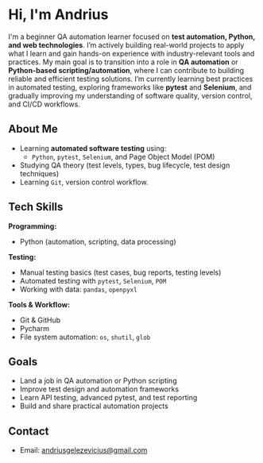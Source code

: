 # Hi, I'm Andrius

I'm a beginner QA automation learner focused on **test automation, Python, and web technologies**. I’m actively building real-world projects to apply what I learn and gain hands-on experience with industry-relevant tools and practices. My main goal is to transition into a role in **QA automation** or **Python-based scripting/automation**, where I can contribute to building reliable and efficient testing solutions. I’m currently learning best practices in automated testing, exploring frameworks like **pytest** and **Selenium**, and gradually improving my understanding of software quality, version control, and CI/CD workflows.

## About Me
- Learning **automated software testing** using:
  - `Python`, `pytest`, `Selenium`, and Page Object Model (POM)
- Studying QA theory (test levels, types, bug lifecycle, test design techniques)
- Learning `Git`, version control workflow.

## Tech Skills
**Programming:**  
- Python (automation, scripting, data processing)

**Testing:**  
- Manual testing basics (test cases, bug reports, testing levels)
- Automated testing with `pytest`, `Selenium`, `POM`
- Working with data: `pandas`, `openpyxl`

**Tools & Workflow:**  
- Git & GitHub  
- Pycharm
- File system automation: `os`, `shutil`, `glob`

 ## Goals

- Land a job in QA automation or Python scripting
- Improve test design and automation frameworks
- Learn API testing, advanced pytest, and test reporting
- Build and share practical automation projects

## Contact

- Email: andriusgelezevicius@gmail.com 
